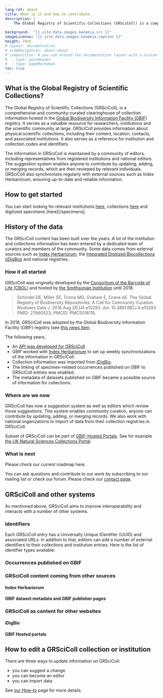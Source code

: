 ```yaml
---
lang-ref: about
title: What is it and how to contribute
description: |
    The Global Registry of Scientific Collections (GRSciColl) is a comprehensive, community-curated clearing house of information on scientific collections, which builds on previous efforts developed by the Consortium of the Barcode of Life (CBOL).
    
background:  "{{ site.data.images.kanakia.src }}"
imageLicense: "{{ site.data.images.kanakia.caption }}"
height: 70vh
# layout: documentation
# sideNavigation: about.about
# composition: # you can extend the documentation layout with a custom composition
#  - type: postHeader
#  - type: pageMarkdown
toc: true
---
```


## What is the Global Registry of Scientific Collections?

The Global Registry of Scientific Collections (GRSciColl), is a comprehensive and community-curated clearinghouse of collection information hosted in the [Global Biodiversity Information Facility (GBIF)](https://www.gbif.org) registry. It serves as a valuable resource for researchers, institutions and the scientific community at large. GRSciColl provides information about physical scientific collections, including their content, location, contacts, and associated institutions. It also serves as a reference for institution and collection codes and identifiers.

The information in GRSciColl is maintained by a community of editors, including representatives from registered institutions and national editors. The suggestion system enables anyone to contribute by updating, adding, or merging records, which are then reviewed by relevant individuals. GRSciColl also synchronizes regularly with external sources such as Index Herbariorum, ensuring up-to-date and reliable information.

## How to get started

You can start looking for relevant institutions [here](/institution), collections [here](/collection) and digitized specimens (here)[/specimens].

## History of the data

The GRSciColl content has been built over the years. A lot of the institution and collections information has been entered by a dedicated team of curators and members of the community. Some data comes from external sources such as [Index Herbariorum](https://sweetgum.nybg.org/science/ih/), the [Integrated Digitized Biocollections (iDigBio)](https://www.idigbio.org) and national registries.

### How it all started

GRSciColl was originally developed by the [Consortium of the Barcode of Life (CBOL)](https://www.gbif.org/participant/287) and hosted by [the Smithsonian Institution](https://www.si.edu) until 2018.

> Schindel DE, Miller SE, Trizna MG, Graham E, Crane AE. The Global Registry of Biodiversity Repositories: A Call for Community Curation. Biodivers Data J. 2016 Aug 26;(4):e10293. doi: 10.3897/BDJ.4.e10293. PMID: 27660523; PMCID: PMC5018115.

In 2018, GRSciColl was adopted by the Global Biodiversity Information Facility (GBIF) registry (see [this news item](https://www.gbif.org/news/5kyAslpqTVxYqZTwYn1cub/gbif-provides-new-home-for-the-global-registry-of-scientific-collections).

The following years,
* An [API was developed for GRSciColl](https://www.gbif.org/developer/registry#collections)
* GBIF worked with [Index Herbariorum](https://sweetgum.nybg.org/science/ih/) to set up weekly synchronizations of the information in GRSciColl.
* Collection information was imported from [iDigBio](https://www.idigbio.org).
* The linking of specimen-related occurrences published on GBIF to GRSciColl entries was enabled.
* The metadata of datasets published on GBIF became a possible source of information for collections.

### Where are we now

GRSciColl has now a suggestion system as well as editors which review those suggestions. This system enables community curation, anyone can contribute by updating, adding, or merging records.
We also work with national organizations to import of data from their collection registries in GRSciColl.

Subset of GRSciColl can be part of [GBIF-Hosted Portals](https://www.gbif.org/hosted-portals). See for example [the UK Natural Sciences Collections Portal](https://data.dissco-uk.org)

### What is next

Please check our current roadmap here.

You can ask questions and contribute to our work by subscribing to our mailing list or check our forum. Please check our [contact page](/contact).

## GRSciColl and other systems

As mentioned above, GRSciColl aims to improve interoperability and interacts with a number of other systems.

### Identifiers

Each GRSciColl entry has a Universally Unique IDentifier (UUID) and associated URLs. In addition to that, editors can add a number of external identifiers to their collections and institution entries.
Here is the list of identifier types available:

<ul id="identifierEnums"></ul>

<script>
    // Function to fetch and display data
    function fetchAndDisplayIdentifiers() {
        const url = 'https://api.gbif.org/v1/enumeration/basic/IdentifierType';
        const identifierEnumsList = document.getElementById('identifierEnums');
        fetch(url)
            .then(response => {
                if (!response.ok) {
                    throw new Error(`Network response was not ok: ${response.status}`);
                }
                return response.json();
            })
            .then(data => {
                // Clear any existing list items
                identifierEnumsList.innerHTML = '';
                // Iterate through the array and create list items
                data.forEach(identifier => {
                    const listItem = document.createElement('li');
                    listItem.textContent = identifier;
                    identifierEnumsList.appendChild(listItem);
                });
            })
            .catch(error => {
                console.error('Error fetching data:', error);
            });
    }
    // Call the function to fetch and display data when the page loads
    fetchAndDisplayIdentifiers();
</script>



### Occurrences published on GBIF

### GRSciColl content coming from other sources

#### Index Herbariorum

#### GBIF dataset metadata and GBIF publisher pages

### GRSciColl as content for other websites

#### iDigBio

#### GBIF Hosted portals


## How to edit a GRSciColl collection or institution

There are three ways to update information on GRSciColl:
* you can suggest a change
* you can become an editor
* you can import data

See [our How-to](/how-to#how-to-edit-a-grscicoll-collection-or-institution) page for more details.
